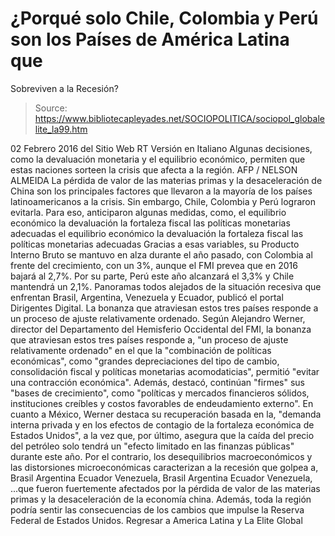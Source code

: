 # ¿Porqué solo Chile, Colombia y Perú son los Países de América Latina que 
Sobreviven a la Recesión?

> Source: https://www.bibliotecapleyades.net/SOCIOPOLITICA/sociopol_globalelite_la99.htm

02 Febrero 2016
del Sitio Web RT
Versión en Italiano
Algunas decisiones, como
la devaluación monetaria y el equilibrio económico,
permiten que estas naciones sorteen la crisis que afecta a la región. AFP / NELSON ALMEIDA
La pérdida de valor de las materias primas y la desaceleración de China son los principales factores que llevaron a la mayoría de los países latinoamericanos a la crisis.
Sin embargo, Chile, Colombia y Perú lograron evitarla.
Para eso, anticiparon algunas medidas, como,
el equilibrio económico la devaluación la fortaleza fiscal las políticas monetarias adecuadas
el equilibrio económico
la devaluación
la fortaleza fiscal
las políticas monetarias adecuadas
Gracias a esas variables, su Producto Interno Bruto se mantuvo en alza durante el año pasado, con Colombia al frente del crecimiento, con un 3%, aunque el FMI prevea que en 2016 bajará al 2,7%.
Por su parte, Perú este año alcanzará el 3,3% y Chile mantendrá un 2,1%.
Panoramas todos alejados de la situación recesiva que enfrentan Brasil, Argentina, Venezuela y Ecuador, publicó el portal Dirigentes Digital.
La bonanza que atraviesan estos tres países
responde a un proceso de ajuste
relativamente ordenado.
Según Alejandro Werner, director del Departamento del Hemisferio Occidental del FMI, la bonanza que atraviesan estos tres países responde a,
"un proceso de ajuste relativamente ordenado" en el que la "combinación de políticas económicas", como "grandes depreciaciones del tipo de cambio, consolidación fiscal y políticas monetarias acomodaticias", permitió "evitar una contracción económica".
Además, destacó,
continúan "firmes" sus "bases de crecimiento", como "políticas y mercados financieros sólidos, instituciones creíbles y costos favorables de endeudamiento externo".
En cuanto a México, Werner destaca su recuperación basada en la,
"demanda interna privada y en los efectos de contagio de la fortaleza económica de Estados Unidos", a la vez que, por último, asegura que la caída del precio del petróleo solo tendrá un "efecto limitado en las finanzas públicas" durante este año.
Por el contrario, los desequilibrios macroeconómicos y las distorsiones microeconómicas caracterizan a la recesión que golpea a,
Brasil Argentina Ecuador Venezuela,
Brasil
Argentina
Ecuador
Venezuela,
...que fueron fuertemente afectados por la pérdida de valor de las materias primas y la desaceleración de la economía china.
Además, toda la región podría sentir las consecuencias de los cambios que impulse la Reserva Federal de Estados Unidos.
Regresar a America Latina y La Elite Global
